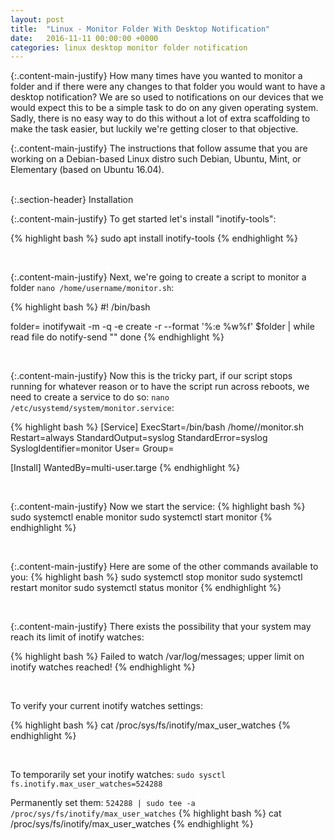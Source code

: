 ```yaml
---
layout: post
title:  "Linux - Monitor Folder With Desktop Notification"
date:   2016-11-11 00:00:00 +0000
categories: linux desktop monitor folder notification
---
```

{:.content-main-justify}
How many times have you wanted to monitor a folder and if there were any changes to that folder you would want to have a desktop notification?  We are so used to notifications on our devices that we would expect this to be a simple task to do on any given operating system.  Sadly, there is no easy way to do this without a lot of extra scaffolding to make the task easier, but luckily we're getting closer to that objective.

{:.content-main-justify}
The instructions that follow assume that you are working on a Debian-based Linux distro such Debian, Ubuntu, Mint, or Elementary (based on Ubuntu 16.04).

<br />
{:.section-header}
Installation

{:.content-main-justify}
To get started let's install "inotify-tools":

{% highlight bash %}
sudo apt install inotify-tools
{% endhighlight %}

<br />

{:.content-main-justify}
Next, we're going to create a script to monitor a folder <code>nano /home/username/monitor.sh</code>:

{% highlight bash %}
#! /bin/bash

folder=<path>
inotifywait -m -q -e create -r --format '%:e %w%f' $folder | while read file
  do
    notify-send "<message>"
  done
{% endhighlight %}

<br />

{:.content-main-justify}
Now this is the tricky part, if our script stops running for whatever reason or to have the script run across reboots, we need to create a service to do so: <code>nano /etc/usystemd/system/monitor.service</code>:

{% highlight bash %}
[Service]
ExecStart=/bin/bash /home/<username>/monitor.sh
Restart=always
StandardOutput=syslog
StandardError=syslog
SyslogIdentifier=monitor
User=<username>
Group=<username>

[Install]
WantedBy=multi-user.targe
{% endhighlight %}

<br />

{:.content-main-justify}
Now we start the service:
{% highlight bash %}
sudo systemctl enable monitor
sudo systemctl start monitor
{% endhighlight %}

<br />

{:.content-main-justify}
Here are some of the other commands available to you:
{% highlight bash %}
sudo systemctl stop monitor
sudo systemctl restart monitor
sudo systemctl status monitor
{% endhighlight %}

<br />

{:.content-main-justify}
There exists the possibility that your system may reach its limit of inotify watches:

{% highlight bash %}
Failed to watch /var/log/messages; upper limit on inotify watches reached!
{% endhighlight %}

<br />

To verify your current inotify watches settings:

{% highlight bash %}
cat /proc/sys/fs/inotify/max_user_watches
{% endhighlight %}

<br />

To temporarily set your inotify watches: <code>sudo sysctl fs.inotify.max_user_watches=524288</code>

Permanently set them: <code>524288 | sudo tee -a /proc/sys/fs/inotify/max_user_watches</code>
{% highlight bash %}
cat /proc/sys/fs/inotify/max_user_watches
{% endhighlight %}

<!-- Jekyll also offers powerful support for code snippets:

{% highlight ruby %}
def print_hi(name)
  puts "Hi, #{name}"
end
print_hi('Tom')
#=> prints 'Hi, Tom' to STDOUT.
{% endhighlight %} -->

<!-- Check out the [Jekyll docs][jekyll-docs] for more info on how to get the <code>most</code> out of Jekyll. File all bugs/feature requests at [Jekyll’s GitHub repo][jekyll-gh]. If you have questions, you can ask them on [Jekyll Talk][jekyll-talk].

[jekyll-docs]: http://jekyllrb.com/docs/home
[jekyll-gh]:   https://github.com/jekyll/jekyll
[jekyll-talk]: https://talk.jekyllrb.com/ -->
